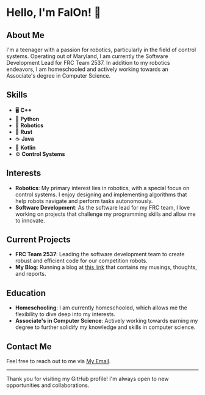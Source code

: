 # Hello, I'm FalOn! 👋

## About Me

I'm a teenager with a passion for robotics, particularly in the field of control systems. Operating out of Maryland, I am currently the Software Development Lead for FRC Team 2537. In addition to my robotics endeavors, I am homeschooled and actively working towards an Associate's degree in Computer Science.

## Skills

- 🖥️ **C++**
- 🐍 **Python**
- 🤖 **Robotics**
- 🦀 **Rust**
- ☕ **Java**
- 📱 **Kotlin**
- ⚙️ **Control Systems**

## Interests

- **Robotics**: My primary interest lies in robotics, with a special focus on control systems. I enjoy designing and implementing algorithms that help robots navigate and perform tasks autonomously.
- **Software Development**: As the software lead for my FRC team, I love working on projects that challenge my programming skills and allow me to innovate.

## Current Projects

- **FRC Team 2537**: Leading the software development team to create robust and efficient code for our competition robots.
- **My Blog**: Running a blog at [this link](https://falon-dev.github.io/) that contains my musings, thoughts, and reports.

## Education

- **Homeschooling**: I am currently homeschooled, which allows me the flexibility to dive deep into my interests.
- **Associate's in Computer Science**: Actively working towards earning my degree to further solidify my knowledge and skills in computer science.

## Contact Me

Feel free to reach out to me via [My Email](mailto:falon@team2537.com).

---

Thank you for visiting my GitHub profile! I'm always open to new opportunities and collaborations.
